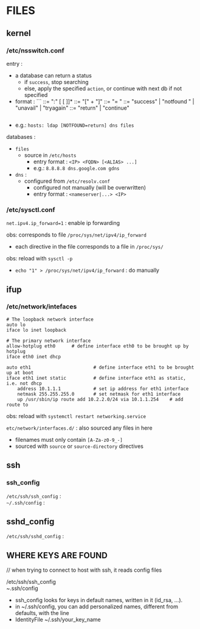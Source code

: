 # FILES	

## kernel

### /etc/nsswitch.conf

entry :
*   a database can return a status
    *   if `success`, stop searching
    *   else, apply the specified `action`, or continue with next db if not specified
*   format : ```
    <entry> ::= <database> ":" [<source> [<criteria> ]]*
    <criteria> ::= "[" <criterion> + "]"
    <criterion> ::= <status> "= " <action>
    <status> ::= "success" | "notfound " | "unavail" | "tryagain"
    <action> ::= "return" | "continue"
    ```
*   e.g.: `hosts: ldap [NOTFOUND=return] dns files`

databases :
*   `files`
    *   source in `/etc/hosts`
        *   entry format : `<IP> <FQDN> [<ALIAS> ...]`
        *   e.g.: `8.8.8.8 dns.google.com gdns`
*   `dns` : 
    *   configured from `/etc/resolv.conf`
        *   configured not manually (will be overwritten)
        *   entry format : `<nameserver|...> <IP>`

### /etc/sysctl.conf

`net.ipv4.ip_forward=1` : enable ip forwarding  

obs: corresponds to file `/proc/sys/net/ipv4/ip_forward`  
*	each directive in the file corresponds to a file in `/proc/sys/`

obs: reload with `sysctl -p`  
*	`echo "1" > /proc/sys/net/ipv4/ip_forward` : do manually

## ifup

### /etc/network/intefaces

```
# The loopback network interface
auto lo
iface lo inet loopback

# The primary network interface
allow-hotplug eth0		# define interface eth0 to be brought up by hotplug
iface eth0 inet dhcp

auto eth1						# define interface eth1 to be brought up at boot
iface eth1 inet static			# define interface eth1 as static, i.e. not dhcp
    address 10.1.1.1			# set ip address for eth1 interface
    netmask 255.255.255.0		# set netmask for eth1 interface
    up /usr/sbin/ip route add 10.2.2.0/24 via 10.1.1.254	# add route to
```

obs: reload with `systemctl restart networking.service`  

`etc/network/interfaces.d/` : also sourced any files in here
*   filenames must only contain `[A-Za-z0-9_-]`
*   sourced with `source` or `source-directory` directives

## ssh

### ssh_config

`/etc/ssh/ssh_config` :  
`~/.ssh/config` :  

## sshd_config

`/etc/ssh/sshd_config` :  


## WHERE KEYS ARE FOUND  
// when trying to connect to host with ssh, it reads config files  

/etc/ssh/ssh_config   
~.ssh/config  
*	ssh_config looks for keys in default names, written in it (id_rsa, …).  
*	in ~/.ssh/config, you can add personalized names, different from defaults, with the line  
*	IdentityFile ~/.ssh/your_key_name  

